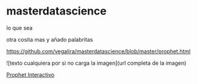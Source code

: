 # masterdatascience

lo que sea

otra cosita mas y añado palabritas

https://github.com/vegalira/masterdatascience/blob/master/prophet.html


![texto cualquiera por si no carga la imagen](url completa de la imagen)

[Prophet Interactivo](https://github.com/vegalira/masterdatascience/blob/master/prophet.html)


